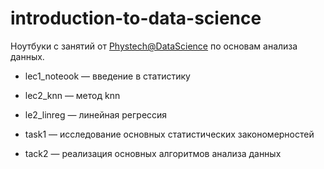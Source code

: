 # introduction-to-data-science

Ноутбуки с занятий от [Phystech@DataScience](https://mipt-stats.gitlab.io/courses/ad_mipt.html) по основам анализа данных. 

* lec1_noteook — введение в статистику

* lec2_knn — метод knn

* le2_linreg — линейная регрессия 

* task1 — исследование основных статистических закономерностей
 
* tack2 — реализация основных алгоритмов анализа данных 
